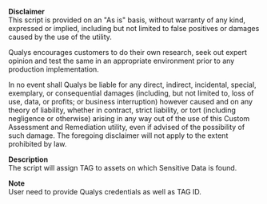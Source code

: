**Disclaimer**  
This script is provided on an "As is" basis, without warranty of any kind, expressed or implied, including but not limited to false positives or damages caused by the use of the utility.  
  
Qualys encourages customers to do their own research, seek out expert opinion and test the same in an appropriate environment prior to any production implementation.  

In no event shall Qualys be liable for any direct, indirect, incidental, special, exemplary, or consequential damages (including, but not limited to, loss of use, data, or profits; or business interruption) however caused and on any theory of liability, whether in contract, strict liability, or tort (including negligence or otherwise) arising in any way out of the use of this Custom Assessment and Remediation utility, even if advised of the possibility of such damage. The foregoing disclaimer will not apply to the extent prohibited by law.  
  
**Description**  
The script will assign TAG to assets on which Sensitive Data is found.  

**Note**  
User need to provide Qualys credentials as well as TAG ID.